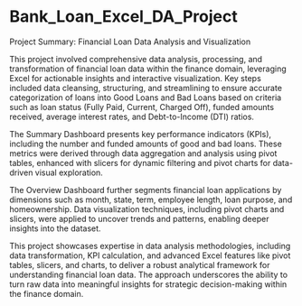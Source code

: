 # Bank_Loan_Excel_DA_Project

Project Summary: Financial Loan Data Analysis and Visualization

This project involved comprehensive data analysis, processing, and transformation of financial loan data within the finance domain, 
leveraging Excel for actionable insights and interactive visualization. Key steps included data cleansing, structuring, and streamlining 
to ensure accurate categorization of loans into Good Loans and Bad Loans based on criteria such as loan status (Fully Paid, Current, Charged Off), 
funded amounts received, average interest rates, and Debt-to-Income (DTI) ratios.

The Summary Dashboard presents key performance indicators (KPIs), including the number and funded amounts of good and bad loans. 
These metrics were derived through data aggregation and analysis using pivot tables, enhanced with slicers for dynamic filtering and pivot charts for data-driven visual exploration.

The Overview Dashboard further segments financial loan applications by dimensions such as month, state, term, employee length, loan purpose, and homeownership. 
Data visualization techniques, including pivot charts and slicers, were applied to uncover trends and patterns, enabling deeper insights into the dataset.

This project showcases expertise in data analysis methodologies, including data transformation, KPI calculation, and 
advanced Excel features like pivot tables, slicers, and charts, to deliver a robust analytical framework for understanding financial loan data. 
The approach underscores the ability to turn raw data into meaningful insights for strategic decision-making within the finance domain.
